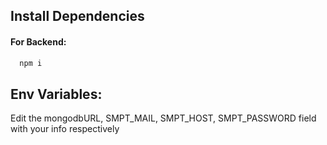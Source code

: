 ## Install Dependencies
#### For Backend:

```bash
  npm i
```
## Env Variables:

 Edit the mongodbURL, SMPT_MAIL, SMPT_HOST, SMPT_PASSWORD field with your info respectively